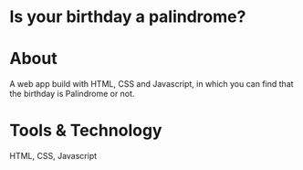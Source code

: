 # Is your birthday a palindrome?

# About

A web app build with HTML, CSS and Javascript, in which you can find that the birthday is Palindrome or not.

# Tools & Technology

HTML, CSS, Javascript

